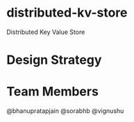 # distributed-kv-store
Distributed Key Value Store


# Design Strategy

# Team Members
@bhanupratapjain
@sorabhb
@vignushu

